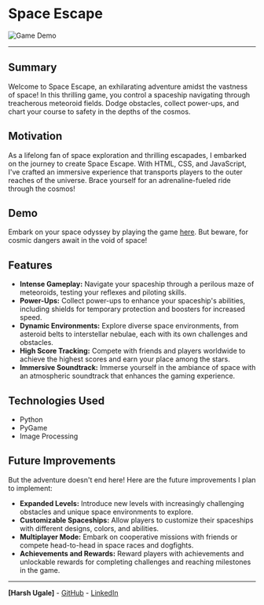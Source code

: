# Space Escape

![Game Demo](demo.gif)

---

## Summary

Welcome to Space Escape, an exhilarating adventure amidst the vastness of space! In this thrilling game, you control a spaceship navigating through treacherous meteoroid fields. Dodge obstacles, collect power-ups, and chart your course to safety in the depths of the cosmos.

## Motivation

As a lifelong fan of space exploration and thrilling escapades, I embarked on the journey to create Space Escape. With HTML, CSS, and JavaScript, I've crafted an immersive experience that transports players to the outer reaches of the universe. Brace yourself for an adrenaline-fueled ride through the cosmos!

## Demo

Embark on your space odyssey by playing the game [here](https://space-escape-game.com/). But beware, for cosmic dangers await in the void of space!

## Features

- **Intense Gameplay:** Navigate your spaceship through a perilous maze of meteoroids, testing your reflexes and piloting skills.
- **Power-Ups:** Collect power-ups to enhance your spaceship's abilities, including shields for temporary protection and boosters for increased speed.
- **Dynamic Environments:** Explore diverse space environments, from asteroid belts to interstellar nebulae, each with its own challenges and obstacles.
- **High Score Tracking:** Compete with friends and players worldwide to achieve the highest scores and earn your place among the stars.
- **Immersive Soundtrack:** Immerse yourself in the ambiance of space with an atmospheric soundtrack that enhances the gaming experience.

## Technologies Used

- Python
- PyGame
- Image Processing

## Future Improvements

But the adventure doesn't end here! Here are the future improvements I plan to implement:

- **Expanded Levels:** Introduce new levels with increasingly challenging obstacles and unique space environments to explore.
- **Customizable Spaceships:** Allow players to customize their spaceships with different designs, colors, and abilities.
- **Multiplayer Mode:** Embark on cooperative missions with friends or compete head-to-head in space races and dogfights.
- **Achievements and Rewards:** Reward players with achievements and unlockable rewards for completing challenges and reaching milestones in the game.

---

**[Harsh Ugale]** - [GitHub](https://github.com/HarshalUgale007) - [LinkedIn](https://linkedin.com/in/harshal-ugale)
